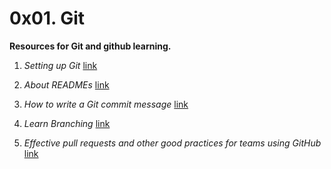 # 0x01. Git
**Resources for Git and github learning.**

1. *Setting up Git*
[link](https://docs.github.com/en/get-started/quickstart/set-up-git)

2. *About READMEs*
[link](https://docs.github.com/en/get-started/quickstart/set-up-git)

3. *How to write a Git commit message*
[link](https://cbea.ms/git-commit/#separate)

4. *Learn Branching*
[link](https://learngitbranching.js.org/)

5. *Effective pull requests and other good practices for teams using GitHub*
[link](https://codeinthehole.com/tips/pull-requests-and-other-good-practices-for-teams-using-github/)
